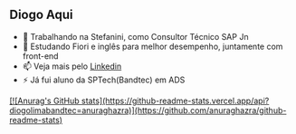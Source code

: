 ## Diogo Aqui

- 🔭 Trabalhando na Stefanini, como Consultor Técnico SAP Jn
- 🌱 Estudando Fiori e inglês para melhor desempenho, juntamente com front-end
- 📫 Veja mais pelo [Linkedin](https://www.linkedin.com/in/diogo-ivan-7081a9174/)
- ⚡ Já fui aluno da SPTech(Bandtec) em ADS
 
<div>
    <a href="https://github.com/diogolimabandtec">
    [![Anurag's GitHub stats](https://github-readme-stats.vercel.app/api?diogolimabandtec=anuraghazra)](https://github.com/anuraghazra/github-readme-stats)
</div>
